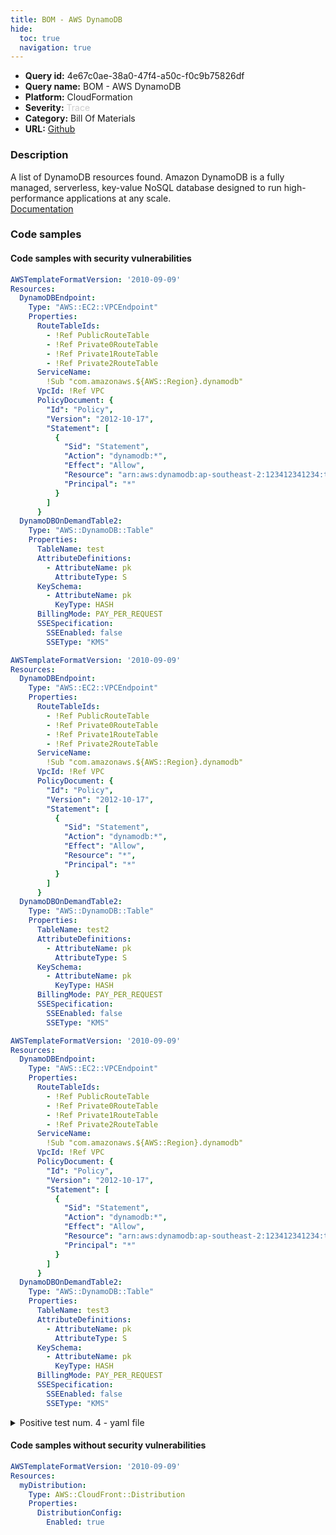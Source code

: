 ```yaml
---
title: BOM - AWS DynamoDB
hide:
  toc: true
  navigation: true
---
```


<style>
  .highlight .hll {
    background-color: #ff171742;
  }
  .md-content {
    max-width: 1100px;
    margin: 0 auto;
  }
</style>

-   **Query id:** 4e67c0ae-38a0-47f4-a50c-f0c9b75826df
-   **Query name:** BOM - AWS DynamoDB
-   **Platform:** CloudFormation
-   **Severity:** <span style="color:#CCC">Trace</span>
-   **Category:** Bill Of Materials
-   **URL:** [Github](https://github.com/Checkmarx/kics/tree/master/assets/queries/cloudFormation/aws_bom/dynamo)

### Description
A list of DynamoDB resources found. Amazon DynamoDB is a fully managed, serverless, key-value NoSQL database designed to run high-performance applications at any scale.<br>
[Documentation](https://kics.io)

### Code samples
#### Code samples with security vulnerabilities
```yaml title="Positive test num. 1 - yaml file" hl_lines="27"
AWSTemplateFormatVersion: '2010-09-09'
Resources:
  DynamoDBEndpoint:
    Type: "AWS::EC2::VPCEndpoint"
    Properties:
      RouteTableIds:
        - !Ref PublicRouteTable
        - !Ref Private0RouteTable
        - !Ref Private1RouteTable
        - !Ref Private2RouteTable
      ServiceName:
        !Sub "com.amazonaws.${AWS::Region}.dynamodb"
      VpcId: !Ref VPC
      PolicyDocument: {
        "Id": "Policy",
        "Version": "2012-10-17",
        "Statement": [
          {
            "Sid": "Statement",
            "Action": "dynamodb:*",
            "Effect": "Allow",
            "Resource": "arn:aws:dynamodb:ap-southeast-2:123412341234:table/test",
            "Principal": "*"
          }
        ]
      }
  DynamoDBOnDemandTable2:
    Type: "AWS::DynamoDB::Table"
    Properties:
      TableName: test
      AttributeDefinitions:
        - AttributeName: pk
          AttributeType: S
      KeySchema:
        - AttributeName: pk
          KeyType: HASH
      BillingMode: PAY_PER_REQUEST
      SSESpecification:
        SSEEnabled: false
        SSEType: "KMS"

```
```yaml title="Positive test num. 2 - yaml file" hl_lines="27"
AWSTemplateFormatVersion: '2010-09-09'
Resources:
  DynamoDBEndpoint:
    Type: "AWS::EC2::VPCEndpoint"
    Properties:
      RouteTableIds:
        - !Ref PublicRouteTable
        - !Ref Private0RouteTable
        - !Ref Private1RouteTable
        - !Ref Private2RouteTable
      ServiceName:
        !Sub "com.amazonaws.${AWS::Region}.dynamodb"
      VpcId: !Ref VPC
      PolicyDocument: {
        "Id": "Policy",
        "Version": "2012-10-17",
        "Statement": [
          {
            "Sid": "Statement",
            "Action": "dynamodb:*",
            "Effect": "Allow",
            "Resource": "*",
            "Principal": "*"
          }
        ]
      }
  DynamoDBOnDemandTable2:
    Type: "AWS::DynamoDB::Table"
    Properties:
      TableName: test2
      AttributeDefinitions:
        - AttributeName: pk
          AttributeType: S
      KeySchema:
        - AttributeName: pk
          KeyType: HASH
      BillingMode: PAY_PER_REQUEST
      SSESpecification:
        SSEEnabled: false
        SSEType: "KMS"

```
```yaml title="Positive test num. 3 - yaml file" hl_lines="27"
AWSTemplateFormatVersion: '2010-09-09'
Resources:
  DynamoDBEndpoint:
    Type: "AWS::EC2::VPCEndpoint"
    Properties:
      RouteTableIds:
        - !Ref PublicRouteTable
        - !Ref Private0RouteTable
        - !Ref Private1RouteTable
        - !Ref Private2RouteTable
      ServiceName:
        !Sub "com.amazonaws.${AWS::Region}.dynamodb"
      VpcId: !Ref VPC
      PolicyDocument: {
        "Id": "Policy",
        "Version": "2012-10-17",
        "Statement": [
          {
            "Sid": "Statement",
            "Action": "dynamodb:*",
            "Effect": "Allow",
            "Resource": "arn:aws:dynamodb:ap-southeast-2:123412341234:table/other",
            "Principal": "*"
          }
        ]
      }
  DynamoDBOnDemandTable2:
    Type: "AWS::DynamoDB::Table"
    Properties:
      TableName: test3
      AttributeDefinitions:
        - AttributeName: pk
          AttributeType: S
      KeySchema:
        - AttributeName: pk
          KeyType: HASH
      BillingMode: PAY_PER_REQUEST
      SSESpecification:
        SSEEnabled: false
        SSEType: "KMS"

```
<details><summary>Positive test num. 4 - yaml file</summary>

```yaml hl_lines="3"
AWSTemplateFormatVersion: '2010-09-09'
Resources:
  DynamoDBOnDemandTable2:
    Type: "AWS::DynamoDB::Table"
    Properties:
      TableName: test4
      AttributeDefinitions:
        - AttributeName: pk
          AttributeType: S
      KeySchema:
        - AttributeName: pk
          KeyType: HASH
      BillingMode: PAY_PER_REQUEST
      SSESpecification:
        SSEEnabled: false
        SSEType: "KMS"

```
</details>


#### Code samples without security vulnerabilities
```yaml title="Negative test num. 1 - yaml file"
AWSTemplateFormatVersion: '2010-09-09'
Resources:
  myDistribution:
    Type: AWS::CloudFront::Distribution
    Properties:
      DistributionConfig:
        Enabled: true

```
